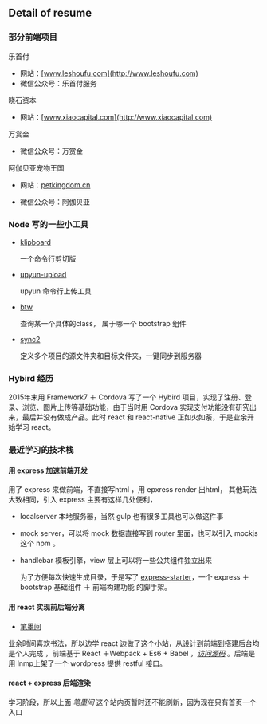 ## Detail of resume 

### 部分前端项目

乐首付  

* 网站：[www.leshoufu.com](http://www.leshoufu.com)
* 微信公众号：乐首付服务

晓石资本

- 网站：[www.xiaocapital.com](http://www.xiaocapital.com)

万赏金 

- 微信公众号：万赏金

阿伽贝亚宠物王国

- 网站：[petkingdom.cn](http://www.petkingdom.cn)


* 微信公众号：阿伽贝亚

### Node 写的一些小工具

- [klipboard](https://github.com/yuwancumian/klipboard)

  一个命令行剪切版

- [upyun-upload](https://github.com/yuwancumian/upyun-upload)

  upyun 命令行上传工具

- [btw](https://github.com/yuwancumian/btw)

  查询某一个具体的class， 属于哪一个 bootstrap 组件

- [sync2](https://github.com/yuwancumian/sync2)

  定义多个项目的源文件夹和目标文件夹，一键同步到服务器

### Hybird 经历

2015年末用 Framework7 ＋ Cordova 写了一个 Hybird 项目，实现了注册、登录、浏览、图片上传等基础功能，由于当时用 Cordova 实现支付功能没有研究出来，最后并没有做成产品。此时 react 和 react-native 正如火如荼，于是业余开始学习 react。

### 最近学习的技术栈

#### 用 express 加速前端开发

用了 express 来做前端，不直接写html ，用 epxress render 出html， 其他玩法大致相同，引入 express 主要有这样几处便利，

- localserver 本地服务器，当然 gulp 也有很多工具也可以做这件事

- mock server，可以将 mock 数据直接写到 router 里面，也可以引入 mockjs 这个 npm 。

- handlebar 模板引擎，view 层上可以将一些公共组件独立出来

  为了方便每次快速生成目录，于是写了 [express-starter](https://github.com/yuwancumian/website-starter)，一个 express ＋ bootstrap 基础组件 ＋ 前端构建功能 的脚手架。

#### 用 react 实现前后端分离

- [笔墨间](http://www.bimojian.com)

业余时间喜欢书法，所以边学 react 边做了这个小站，从设计到前端到搭建后台均是个人完成  ，前端基于 React ＋Webpack + Es6 + Babel ，*[访问源码](https://github.com/yuwancumian/bimojian/tree/antd)*  。后端是用 lnmp上架了一个 wordpress 提供 restful 接口。 

#### react + express 后端渲染

学习阶段，所以上面 *笔墨间* 这个站内页暂时还不能刷新，因为现在只有首页一个入口 

